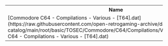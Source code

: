 <table>
<tr><th>Name</th><th>Size</th></tr>
<tr><td>[Commodore C64 - Compilations - Various - [T64].dat](https://raw.githubusercontent.com/open-retrogaming-archive/dat-catalog/main/root/basic/TOSEC/Commodore/C64/Compilations/Various/[T64]/Commodore C64 - Compilations - Various - [T64].dat)</td><td>892</td></tr>
</table>
